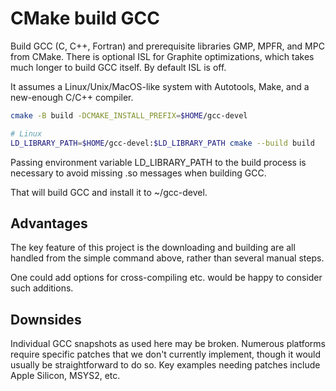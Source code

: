 # CMake build GCC

Build GCC (C, C++, Fortran) and prerequisite libraries GMP, MPFR, and MPC from CMake.
There is optional ISL for Graphite optimizations, which takes much longer to build GCC itself.
By default ISL is off.

It assumes a Linux/Unix/MacOS-like system with Autotools, Make, and a new-enough C/C++ compiler.

```sh
cmake -B build -DCMAKE_INSTALL_PREFIX=$HOME/gcc-devel

# Linux
LD_LIBRARY_PATH=$HOME/gcc-devel:$LD_LIBRARY_PATH cmake --build build
```

Passing environment variable LD_LIBRARY_PATH to the build process is necessary to avoid missing .so messages when building GCC.

That will build GCC and install it to ~/gcc-devel.

## Advantages

The key feature of this project is the downloading and building are all handled from the simple command above, rather than several manual steps.

One could add options for cross-compiling etc. would be happy to consider such additions.

## Downsides

Individual GCC snapshots as used here may be broken.
Numerous platforms require specific patches that we don't currently implement, though it would usually be straightforward to do so.
Key examples needing patches include Apple Silicon, MSYS2, etc.
